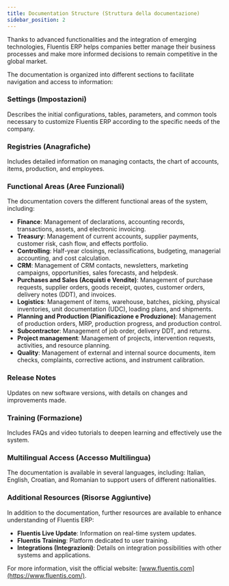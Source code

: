 ```yaml
---
title: Documentation Structure (Struttura della documentazione)
sidebar_position: 2
---
```


Thanks to advanced functionalities and the integration of emerging technologies, Fluentis ERP helps companies better manage their business processes and make more informed decisions to remain competitive in the global market.

The documentation is organized into different sections to facilitate navigation and access to information:

### Settings (Impostazioni)

Describes the initial configurations, tables, parameters, and common tools necessary to customize Fluentis ERP according to the specific needs of the company.

### Registries (Anagrafiche)
Includes detailed information on managing contacts, the chart of accounts, items, production, and employees.

### Functional Areas (Aree Funzionali)

The documentation covers the different functional areas of the system, including:

- **Finance**: Management of declarations, accounting records, transactions, assets, and electronic invoicing.
- **Treasury**: Management of current accounts, supplier payments, customer risk, cash flow, and effects portfolio.
- **Controlling**: Half-year closings, reclassifications, budgeting, managerial accounting, and cost calculation.
- **CRM**: Management of CRM contacts, newsletters, marketing campaigns, opportunities, sales forecasts, and helpdesk.
- **Purchases and Sales (Acquisti e Vendite)**: Management of purchase requests, supplier orders, goods receipt, quotes, customer orders, delivery notes (DDT), and invoices.
- **Logistics**: Management of items, warehouse, batches, picking, physical inventories, unit documentation (UDC), loading plans, and shipments.
- **Planning and Production (Pianificazione e Produzione)**: Management of production orders, MRP, production progress, and production control.
- **Subcontractor**: Management of job order, delivery DDT, and returns.
- **Project management**: Management of projects, intervention requests, activities, and resource planning.
- **Quality**: Management of external and internal source documents, item checks, complaints, corrective actions, and instrument calibration.

### Release Notes

Updates on new software versions, with details on changes and improvements made.

### Training (Formazione)

Includes FAQs and video tutorials to deepen learning and effectively use the system.

### Multilingual Access (Accesso Multilingua)

The documentation is available in several languages, including: Italian, English, Croatian, and Romanian to support users of different nationalities.

### Additional Resources (Risorse Aggiuntive)

In addition to the documentation, further resources are available to enhance understanding of Fluentis ERP:

- **Fluentis Live Update**: Information on real-time system updates.
- **Fluentis Training**: Platform dedicated to user training.
- **Integrations (Integrazioni)**: Details on integration possibilities with other systems and applications.

For more information, visit the official website: [www.fluentis.com](https://www.fluentis.com/).